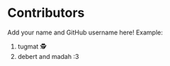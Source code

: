# Contributors
Add your name and GitHub username here! Example:
  1. tugmat 🕵️
  2. debert and madah :3
